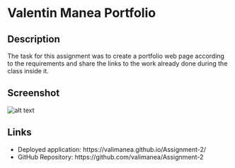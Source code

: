 # Valentin Manea Portfolio

## Description

The task for this assignment was to create a portfolio web page according to the requirements and share the links to the work already done during the class inside it.


## Screenshot

![alt text](assets/images/screenshot.png)

## Links

<ul>
  <li>Deployed application: https://valimanea.github.io/Assignment-2/</li>
  <li>GitHub Repository: https://github.com/valimanea/Assignment-2</li>
</ul>
